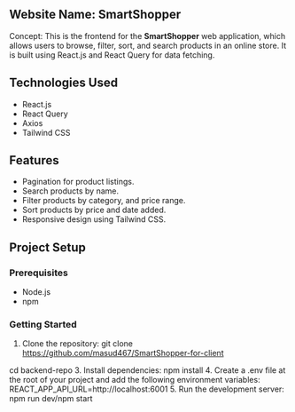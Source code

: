 ## Website Name: SmartShopper
Concept:
This is the frontend for the **SmartShopper** web application, which allows users to browse, filter, sort, and search products in an online store. It is built using React.js and React Query for data fetching.

## Technologies Used
- React.js
- React Query
- Axios
- Tailwind CSS

## Features
- Pagination for product listings.
- Search products by name.
- Filter products by category, and price range.
- Sort products by price and date added.
- Responsive design using Tailwind CSS.

## Project Setup

### Prerequisites
- Node.js 
- npm

### Getting Started

1. Clone the repository:
git clone https://github.com/masud467/SmartShopper-for-client

cd backend-repo
3. Install dependencies:
npm install
4. Create a .env file at the root of your project and add the following environment variables:
REACT_APP_API_URL=http://localhost:6001
5. Run the development server:
npm run dev/npm start

